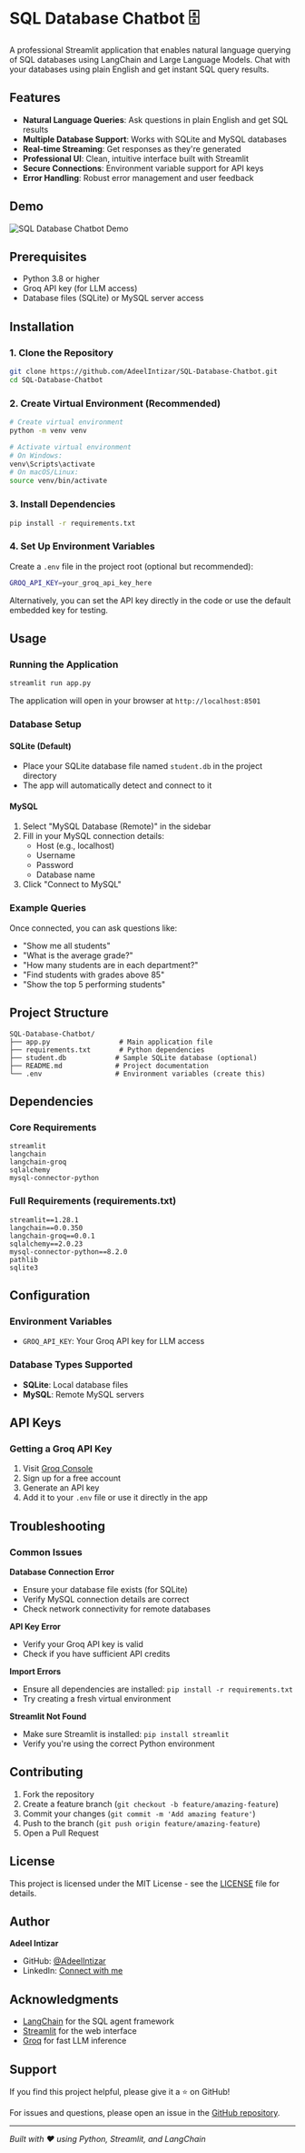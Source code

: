 # SQL Database Chatbot 🗄️

A professional Streamlit application that enables natural language querying of SQL databases using LangChain and Large Language Models. Chat with your databases using plain English and get instant SQL query results.

## Features

- **Natural Language Queries**: Ask questions in plain English and get SQL results
- **Multiple Database Support**: Works with SQLite and MySQL databases
- **Real-time Streaming**: Get responses as they're generated
- **Professional UI**: Clean, intuitive interface built with Streamlit
- **Secure Connections**: Environment variable support for API keys
- **Error Handling**: Robust error management and user feedback

## Demo

![SQL Database Chatbot Demo](https://via.placeholder.com/800x400?text=SQL+Database+Chatbot+Demo)

## Prerequisites

- Python 3.8 or higher
- Groq API key (for LLM access)
- Database files (SQLite) or MySQL server access

## Installation

### 1. Clone the Repository

```bash
git clone https://github.com/AdeelIntizar/SQL-Database-Chatbot.git
cd SQL-Database-Chatbot
```

### 2. Create Virtual Environment (Recommended)

```bash
# Create virtual environment
python -m venv venv

# Activate virtual environment
# On Windows:
venv\Scripts\activate
# On macOS/Linux:
source venv/bin/activate
```

### 3. Install Dependencies

```bash
pip install -r requirements.txt
```

### 4. Set Up Environment Variables

Create a `.env` file in the project root (optional but recommended):

```bash
GROQ_API_KEY=your_groq_api_key_here
```

Alternatively, you can set the API key directly in the code or use the default embedded key for testing.

## Usage

### Running the Application

```bash
streamlit run app.py
```

The application will open in your browser at `http://localhost:8501`

### Database Setup

#### SQLite (Default)
- Place your SQLite database file named `student.db` in the project directory
- The app will automatically detect and connect to it

#### MySQL
1. Select "MySQL Database (Remote)" in the sidebar
2. Fill in your MySQL connection details:
   - Host (e.g., localhost)
   - Username
   - Password
   - Database name
3. Click "Connect to MySQL"

### Example Queries

Once connected, you can ask questions like:

- "Show me all students"
- "What is the average grade?"
- "How many students are in each department?"
- "Find students with grades above 85"
- "Show the top 5 performing students"

## Project Structure

```
SQL-Database-Chatbot/
├── app.py                 # Main application file
├── requirements.txt       # Python dependencies
├── student.db            # Sample SQLite database (optional)
├── README.md             # Project documentation
└── .env                  # Environment variables (create this)
```

## Dependencies

### Core Requirements
```
streamlit
langchain
langchain-groq
sqlalchemy
mysql-connector-python
```

### Full Requirements (requirements.txt)
```
streamlit==1.28.1
langchain==0.0.350
langchain-groq==0.0.1
sqlalchemy==2.0.23
mysql-connector-python==8.2.0
pathlib
sqlite3
```

## Configuration

### Environment Variables
- `GROQ_API_KEY`: Your Groq API key for LLM access

### Database Types Supported
- **SQLite**: Local database files
- **MySQL**: Remote MySQL servers

## API Keys

### Getting a Groq API Key
1. Visit [Groq Console](https://console.groq.com/)
2. Sign up for a free account
3. Generate an API key
4. Add it to your `.env` file or use it directly in the app

## Troubleshooting

### Common Issues

**Database Connection Error**
- Ensure your database file exists (for SQLite)
- Verify MySQL connection details are correct
- Check network connectivity for remote databases

**API Key Error**
- Verify your Groq API key is valid
- Check if you have sufficient API credits

**Import Errors**
- Ensure all dependencies are installed: `pip install -r requirements.txt`
- Try creating a fresh virtual environment

**Streamlit Not Found**
- Make sure Streamlit is installed: `pip install streamlit`
- Verify you're using the correct Python environment

## Contributing

1. Fork the repository
2. Create a feature branch (`git checkout -b feature/amazing-feature`)
3. Commit your changes (`git commit -m 'Add amazing feature'`)
4. Push to the branch (`git push origin feature/amazing-feature`)
5. Open a Pull Request

## License

This project is licensed under the MIT License - see the [LICENSE](LICENSE) file for details.

## Author

**Adeel Intizar**
- GitHub: [@AdeelIntizar](https://github.com/AdeelIntizar)
- LinkedIn: [Connect with me](https://linkedin.com/in/your-profile)

## Acknowledgments

- [LangChain](https://python.langchain.com/) for the SQL agent framework
- [Streamlit](https://streamlit.io/) for the web interface
- [Groq](https://groq.com/) for fast LLM inference

## Support

If you find this project helpful, please give it a ⭐ on GitHub!

For issues and questions, please open an issue in the [GitHub repository](https://github.com/AdeelIntizar/SQL-Database-Chatbot/issues).

---

*Built with ❤️ using Python, Streamlit, and LangChain*